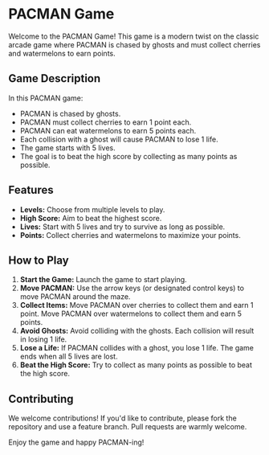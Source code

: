 # PACMAN Game

Welcome to the PACMAN Game! This game is a modern twist on the classic arcade game where PACMAN is chased by ghosts and must collect cherries and watermelons to earn points.

## Game Description

In this PACMAN game:
- PACMAN is chased by ghosts.
- PACMAN must collect cherries to earn 1 point each.
- PACMAN can eat watermelons to earn 5 points each.
- Each collision with a ghost will cause PACMAN to lose 1 life.
- The game starts with 5 lives.
- The goal is to beat the high score by collecting as many points as possible.

## Features

- **Levels:** Choose from multiple levels to play.
- **High Score:** Aim to beat the highest score.
- **Lives:** Start with 5 lives and try to survive as long as possible.
- **Points:** Collect cherries and watermelons to maximize your points.

## How to Play

1. **Start the Game:** Launch the game to start playing.
2. **Move PACMAN:** Use the arrow keys (or designated control keys) to move PACMAN around the maze.
3. **Collect Items:** Move PACMAN over cherries to collect them and earn 1 point. Move PACMAN over watermelons to collect them and earn 5 points.
4. **Avoid Ghosts:** Avoid colliding with the ghosts. Each collision will result in losing 1 life.
5. **Lose a Life:** If PACMAN collides with a ghost, you lose 1 life. The game ends when all 5 lives are lost.
6. **Beat the High Score:** Try to collect as many points as possible to beat the high score.

## Contributing

We welcome contributions! If you'd like to contribute, please fork the repository and use a feature branch. Pull requests are warmly welcome.

Enjoy the game and happy PACMAN-ing!

